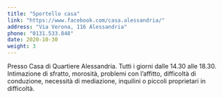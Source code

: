 ```yaml
---
title: "Sportello casa"
link: "https://www.facebook.com/casa.alessandria/"
address: "Via Verona, 116 Alessandria"
phone: "0131.533.848"
date: 2020-10-30
weight: 3
---
```


Presso Casa di Quartiere Alessandria. Tutti i giorni dalle 14.30 alle 18.30.   
Intimazione di sfratto, morosità, problemi con l’affitto, difficoltà di conduzione, necessità di mediazione, inquilini o piccoli proprietari in difficoltà.

